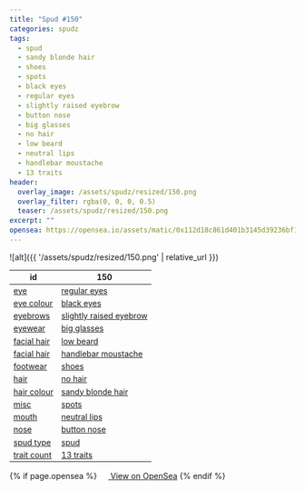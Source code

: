 ```yaml
---
title: "Spud #150"
categories: spudz
tags:
  - spud
  - sandy blonde hair
  - shoes
  - spots
  - black eyes
  - regular eyes
  - slightly raised eyebrow
  - button nose
  - big glasses
  - no hair
  - low beard
  - neutral lips
  - handlebar moustache
  - 13 traits
header:
  overlay_image: /assets/spudz/resized/150.png
  overlay_filter: rgba(0, 0, 0, 0.5)
  teaser: /assets/spudz/resized/150.png
excerpt: ""
opensea: https://opensea.io/assets/matic/0x112d18c861d401b3145d39236bf149f01e18beed/150
---
```

![alt]({{ '/assets/spudz/resized/150.png' | relative_url }})

| id | 150 |
|-|-|
| <a href="/traits/eye/#trait-type">eye</a> | <a href="/traits/eye/regular-eyes/1/#trait">regular eyes</a> |
| <a href="/traits/eye-colour/#trait-type">eye colour</a> | <a href="/traits/eye-colour/black-eyes/1/#trait">black eyes</a> |
| <a href="/traits/eyebrows/#trait-type">eyebrows</a> | <a href="/traits/eyebrows/slightly-raised-eyebrow/1/#trait">slightly raised eyebrow</a> |
| <a href="/traits/eyewear/#trait-type">eyewear</a> | <a href="/traits/eyewear/big-glasses/1/#trait">big glasses</a> |
| <a href="/traits/facial-hair/#trait-type">facial hair</a> | <a href="/traits/facial-hair/low-beard/1/#trait">low beard</a> |
| <a href="/traits/facial-hair/#trait-type">facial hair</a> | <a href="/traits/facial-hair/handlebar-moustache/1/#trait">handlebar moustache</a> |
| <a href="/traits/footwear/#trait-type">footwear</a> | <a href="/traits/footwear/shoes/1/#trait">shoes</a> |
| <a href="/traits/hair/#trait-type">hair</a> | <a href="/traits/hair/no-hair/1/#trait">no hair</a> |
| <a href="/traits/hair-colour/#trait-type">hair colour</a> | <a href="/traits/hair-colour/sandy-blonde-hair/1/#trait">sandy blonde hair</a> |
| <a href="/traits/misc/#trait-type">misc</a> | <a href="/traits/misc/spots/1/#trait">spots</a> |
| <a href="/traits/mouth/#trait-type">mouth</a> | <a href="/traits/mouth/neutral-lips/1/#trait">neutral lips</a> |
| <a href="/traits/nose/#trait-type">nose</a> | <a href="/traits/nose/button-nose/1/#trait">button nose</a> |
| <a href="/traits/spud-type/#trait-type">spud type</a> | <a href="/traits/spud-type/spud/1/#trait">spud</a> |
| <a href="/traits/trait-count/#trait-type">trait count</a> | <a href="/traits/trait-count/13-traits/1/#trait">13 traits</a> |

{% if page.opensea %}
<a href="{{page.opensea}}" class="btn btn--info" onclick="window.open(this.href, '_blank'); return false;"><img src="/assets/images/opensea.svg" width="16px"><span>  View on OpenSea</span></a>
{% endif %}
